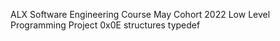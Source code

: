 ALX Software Engineering Course
May Cohort 2022
Low Level Programming
Project 0x0E structures typedef